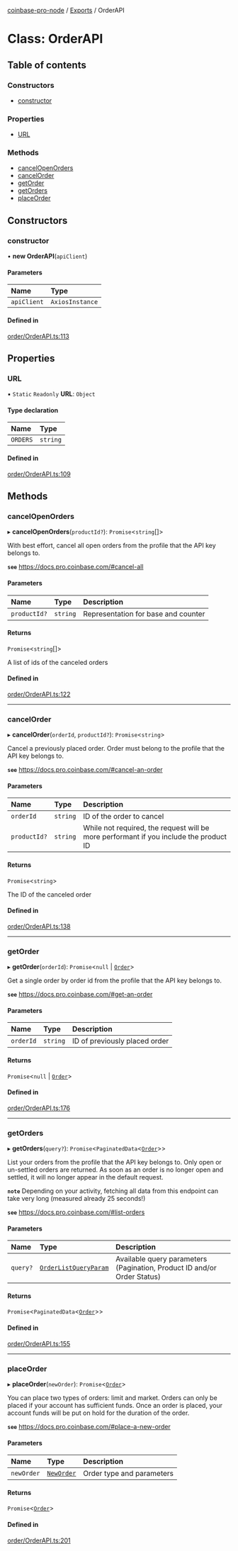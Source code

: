 [coinbase-pro-node](../README.md) / [Exports](../modules.md) / OrderAPI

# Class: OrderAPI

## Table of contents

### Constructors

- [constructor](OrderAPI.md#constructor)

### Properties

- [URL](OrderAPI.md#url)

### Methods

- [cancelOpenOrders](OrderAPI.md#cancelopenorders)
- [cancelOrder](OrderAPI.md#cancelorder)
- [getOrder](OrderAPI.md#getorder)
- [getOrders](OrderAPI.md#getorders)
- [placeOrder](OrderAPI.md#placeorder)

## Constructors

### constructor

• **new OrderAPI**(`apiClient`)

#### Parameters

| Name        | Type            |
| :---------- | :-------------- |
| `apiClient` | `AxiosInstance` |

#### Defined in

[order/OrderAPI.ts:113](https://github.com/bennycode/coinbase-pro-node/blob/7372d05/src/order/OrderAPI.ts#L113)

## Properties

### URL

▪ `Static` `Readonly` **URL**: `Object`

#### Type declaration

| Name     | Type     |
| :------- | :------- |
| `ORDERS` | `string` |

#### Defined in

[order/OrderAPI.ts:109](https://github.com/bennycode/coinbase-pro-node/blob/7372d05/src/order/OrderAPI.ts#L109)

## Methods

### cancelOpenOrders

▸ **cancelOpenOrders**(`productId?`): `Promise`<`string`[]\>

With best effort, cancel all open orders from the profile that the API key belongs to.

**`see`** https://docs.pro.coinbase.com/#cancel-all

#### Parameters

| Name         | Type     | Description                         |
| :----------- | :------- | :---------------------------------- |
| `productId?` | `string` | Representation for base and counter |

#### Returns

`Promise`<`string`[]\>

A list of ids of the canceled orders

#### Defined in

[order/OrderAPI.ts:122](https://github.com/bennycode/coinbase-pro-node/blob/7372d05/src/order/OrderAPI.ts#L122)

---

### cancelOrder

▸ **cancelOrder**(`orderId`, `productId?`): `Promise`<`string`\>

Cancel a previously placed order. Order must belong to the profile that the API key belongs to.

**`see`** https://docs.pro.coinbase.com/#cancel-an-order

#### Parameters

| Name         | Type     | Description                                                                           |
| :----------- | :------- | :------------------------------------------------------------------------------------ |
| `orderId`    | `string` | ID of the order to cancel                                                             |
| `productId?` | `string` | While not required, the request will be more performant if you include the product ID |

#### Returns

`Promise`<`string`\>

The ID of the canceled order

#### Defined in

[order/OrderAPI.ts:138](https://github.com/bennycode/coinbase-pro-node/blob/7372d05/src/order/OrderAPI.ts#L138)

---

### getOrder

▸ **getOrder**(`orderId`): `Promise`<`null` \| [`Order`](../modules.md#order)\>

Get a single order by order id from the profile that the API key belongs to.

**`see`** https://docs.pro.coinbase.com/#get-an-order

#### Parameters

| Name      | Type     | Description                   |
| :-------- | :------- | :---------------------------- |
| `orderId` | `string` | ID of previously placed order |

#### Returns

`Promise`<`null` \| [`Order`](../modules.md#order)\>

#### Defined in

[order/OrderAPI.ts:176](https://github.com/bennycode/coinbase-pro-node/blob/7372d05/src/order/OrderAPI.ts#L176)

---

### getOrders

▸ **getOrders**(`query?`): `Promise`<`PaginatedData`<[`Order`](../modules.md#order)\>\>

List your orders from the profile that the API key belongs to. Only open or un-settled orders are returned. As soon as an order is no longer open and settled, it will no longer appear in the default request.

**`note`** Depending on your activity, fetching all data from this endpoint can take very long (measured already 25 seconds!)

**`see`** https://docs.pro.coinbase.com/#list-orders

#### Parameters

| Name | Type | Description |
| :-- | :-- | :-- |
| `query?` | [`OrderListQueryParam`](../interfaces/OrderListQueryParam.md) | Available query parameters (Pagination, Product ID and/or Order Status) |

#### Returns

`Promise`<`PaginatedData`<[`Order`](../modules.md#order)\>\>

#### Defined in

[order/OrderAPI.ts:155](https://github.com/bennycode/coinbase-pro-node/blob/7372d05/src/order/OrderAPI.ts#L155)

---

### placeOrder

▸ **placeOrder**(`newOrder`): `Promise`<[`Order`](../modules.md#order)\>

You can place two types of orders: limit and market. Orders can only be placed if your account has sufficient funds. Once an order is placed, your account funds will be put on hold for the duration of the order.

**`see`** https://docs.pro.coinbase.com/#place-a-new-order

#### Parameters

| Name       | Type                                 | Description               |
| :--------- | :----------------------------------- | :------------------------ |
| `newOrder` | [`NewOrder`](../modules.md#neworder) | Order type and parameters |

#### Returns

`Promise`<[`Order`](../modules.md#order)\>

#### Defined in

[order/OrderAPI.ts:201](https://github.com/bennycode/coinbase-pro-node/blob/7372d05/src/order/OrderAPI.ts#L201)
